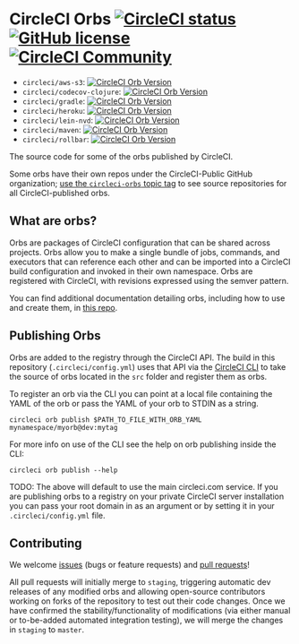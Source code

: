 # CircleCI Orbs [![CircleCI status](https://circleci.com/gh/CircleCI-Public/circleci-orbs.svg?style=shield "CircleCI status")](https://circleci.com/gh/CircleCI-Public/circleci-orbs) [![GitHub license](https://img.shields.io/badge/license-MIT-blue.svg)](https://raw.githubusercontent.com/circleci-public/circleci-orbs/master/LICENSE) [![CircleCI Community](https://img.shields.io/badge/community-CircleCI%20Discuss-343434.svg)](https://discuss.circleci.com/c/ecosystem/orbs)

- `circleci/aws-s3`: [![CircleCI Orb Version](https://img.shields.io/badge/endpoint.svg?url=https://badges.circleci.io/orb/circleci/aws-s3)](https://circleci.com/orbs/registry/orb/circleci/aws-s3)
- `circleci/codecov-clojure`: [![CircleCI Orb Version](https://img.shields.io/badge/endpoint.svg?url=https://badges.circleci.io/orb/circleci/codecov-clojure)](https://circleci.com/orbs/registry/orb/circleci/codecov-clojure)
- `circleci/gradle`: [![CircleCI Orb Version](https://img.shields.io/badge/endpoint.svg?url=https://badges.circleci.io/orb/circleci/gradle)](https://circleci.com/orbs/registry/orb/circleci/gradle) 
- `circleci/heroku`: [![CircleCI Orb Version](https://img.shields.io/badge/endpoint.svg?url=https://badges.circleci.io/orb/circleci/heroku)](https://circleci.com/orbs/registry/orb/circleci/heroku)
- `circleci/lein-nvd`: [![CircleCI Orb Version](https://img.shields.io/badge/endpoint.svg?url=https://badges.circleci.io/orb/circleci/lein-nvd)](https://circleci.com/orbs/registry/orb/circleci/lein-nvd)
- `circleci/maven`: [![CircleCI Orb Version](https://img.shields.io/badge/endpoint.svg?url=https://badges.circleci.io/orb/circleci/maven)](https://circleci.com/orbs/registry/orb/circleci/maven)
- `circleci/rollbar`: [![CircleCI Orb Version](https://img.shields.io/badge/endpoint.svg?url=https://badges.circleci.io/orb/circleci/rollbar)](https://circleci.com/orbs/registry/orb/circleci/rollbar)

The source code for some of the orbs published by CircleCI.

Some orbs have their own repos under the CircleCI-Public GitHub organization; [use the `circleci-orbs` topic tag](https://github.com/search?q=topic%3Acircleci-orbs+org%3ACircleCI-Public&type=Repositories) to see source repositories for all CircleCI-published orbs.

## What are orbs?

Orbs are packages of CircleCI configuration that can be shared across projects. Orbs allow you to make a single bundle of jobs, commands, and executors that can reference each other and can be imported into a CircleCI build configuration and invoked in their own namespace. Orbs are registered with CircleCI, with revisions expressed using the semver pattern.

You can find additional documentation detailing orbs, including how to use and create them, in [this repo](https://github.com/CircleCI-Public/config-preview-sdk/tree/master/docs).

## Publishing Orbs
Orbs are added to the registry through the CircleCI API. The build in this repository (`.circleci/config.yml`) uses that API via the [CircleCI CLI](https://github.com/CircleCI-Public/circleci-cli) to take the source of orbs located in the `src` folder and register them as orbs.

To register an orb via the CLI you can point at a local file containing the YAML of the orb or pass the YAML of your orb to STDIN as a string.

`circleci orb publish $PATH_TO_FILE_WITH_ORB_YAML mynamespace/myorb@dev:mytag`

For more info on use of the CLI see the help on orb publishing inside the CLI:

`circleci orb publish --help`

TODO: The above will default to use the main circleci.com service. If you are publishing orbs to a registry on your private CircleCI server installation you can pass your root domain in as an argument or by setting it in your `.circleci/config.yml` file.

## Contributing
We welcome [issues](https://github.com/CircleCI-Public/circleci-orbs/issues) (bugs or feature requests) and [pull requests](https://github.com/CircleCI-Public/circleci-orbs/pulls)!

All pull requests will initially merge to `staging`, triggering automatic dev releases of any modified orbs and allowing open-source contributors working on forks of the repository to test out their code changes. Once we have confirmed the stability/functionality of modifications (via either manual or to-be-added automated integration testing), we will merge the changes in `staging` to `master`.
